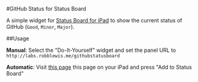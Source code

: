 #GitHub Status for Status Board

A simple widget for [Status Board for iPad](http://panic.com/statusboard) to show the current status of GitHub (`Good`, `Minor`, `Major`).

##Usage

**Manual**: Select the "Do-It-Yourself" widget and set the panel URL to `http://labs.robblewis.me/githubstatusboard`

**Automatic**: Visit [this page](http://labs.robblewis.me/githubstatusboard/add.php) this page on your iPad and press "Add to Status Board"